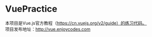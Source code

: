 # VuePractice
本项目是Vue.js官方教程（https://cn.vuejs.org/v2/guide）的练习代码。  
项目发布地址：http://vue.enjoycodes.com  
